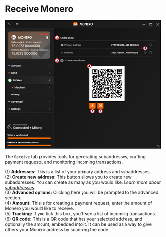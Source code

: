 # Receive Monero
![receive](media/black_receive.png)

The `Receive` tab provides tools for generating subaddresses, crafting payment requests, and monitoring incoming transactions.

(1) **Addresses:** This is a list of your primary address and subaddresses.  
(2) **Create new address:** This button allows you to create new subaddresses. You can create as many as you would like. *Learn more about [subaddresses](https://monero.stackexchange.com/questions/3673/what-is-a-sub-address).*  
(3) **Advanced options:** Clicking here you will be prompted to the advanced section.  
(4) **Amount:** This is for creating a payment request, enter the amount of Monero you would like to receive.  
(5) **Tracking:** If you tick this box, you'll see a list of incoming transactions.  
(6) **QR code:** This is a QR code that has your selected address, and optionally the amount, embedded into it. It can be used as a way to give others your Monero address by scanning the code.  

